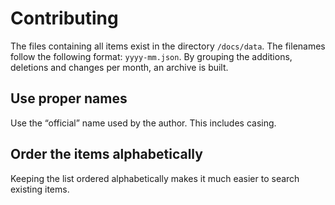 # Contributing

The files containing all items exist in the directory `/docs/data`. The filenames follow the following format: `yyyy-mm.json`. By grouping the additions, deletions and changes per month, an archive is built.

## Use proper names

Use the “official” name used by the author. This includes casing.

## Order the items alphabetically

Keeping the list ordered alphabetically makes it much easier to search existing items.
